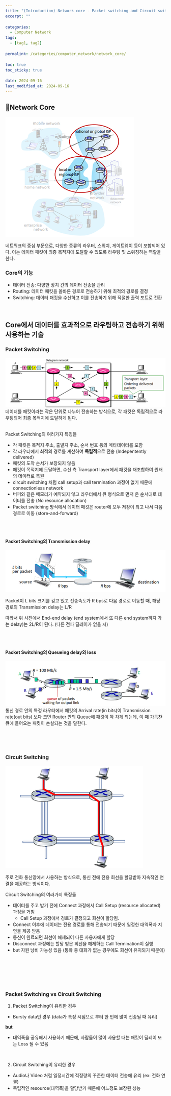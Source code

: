 ```yaml
---
title: "(Introduction) Network core - Packet switching and Circuit switching"
excerpt: ""

categories:
  - Computer Network
tags:
  - [tag1, tag2]

permalink: /categories/computer_network/network_core/

toc: true
toc_sticky: true

date: 2024-09-16
last_modified_at: 2024-09-16
---
```


## 🦥Network Core
![core](/assets\images\posts_img\network\core.png)

네트워크의 중심 부문으로, 다양한 종류의 라우터, 스위치, 게이트웨이 등이 포함되어 있다. 이는 데이터 패킷이 최종 목적지에 도달할 수 있도록 라우팅 및 스위칭하는 역할을 한다.
<br>

### Core의 기능
- 데이터 전송: 다양한 장치 간의 데이터 전송을 관리
- Routing: 데이터 패킷을 올바른 경로로 전송하기 위해 최적의 경로를 결정
- Switching: 데이터 패킷을 수신하고 이를 전송하기 위해 적절한 출력 포트로 전환

<br>

## Core에서 데이터를 효과적으로 라우팅하고 전송하기 위해 사용하는 기술
### Packet Switching
![packet switching](/assets\images\posts_img\network\packet.png)
데이터를 패킷이라는 작은 단위로 나누어 전송하는 방식으로, 각 패킷은 독립적으로 라우팅되어 최종 목적지에 도달하게 된다.
<br><br>

Packet Switching의 여러가지 특징들
  - 각 패킷은 목적지 주소, 출발지 주소, 순서 번호 등의 메타데이터를 포함
  - 각 라우터에서 최적의 경로를 계산하여 **독립적**으로 전송 (Indepentently delivered)
  - 패킷의 도착 순서가 보장되지 않음
  - 패킷이 목적지에 도달하면, 수신 측 Transport layer에서 패킷을 재조합하여 원래의 데이터로 복원
  - circuit switching 처럼 call setup과 call termination 과정이 없기 때문에 connectionless network
  - 버퍼와 같은 메모리가 예약되지 않고 라우터에서 큐 형식으로 먼저 온 순서대로 데이터를 전송 (No resource allocation)
  - Packet switching 방식에서 데이터 패킷은 router에 모두 저장이 되고 나서 다음 경로로 이동 (store-and-forward)

<br><br>


#### Packet Switching의 Transmission delay
![packet switching delay](/assets\images\posts_img\network\paket_delay.png)

Packet이 L bits 크기를 갖고 있고 전송속도가 R bps로 다음 경로로 이동할 때, 해당 경로의 Transmission delay는 L/R <br>

따라서 위 사진에서 End-end delay (end system에서 또 다른 end system까지 가는 delay)는 2L/R이 된다. (다른 전파 딜레이가 없을 시)

<br><br>


#### Packet Switching의 Queueing delay와 loss
![packet loss](/assets\images\posts_img\network\packet_loss.png)
통신 경로 안의 특정 라우터에서 패킷의 Arrival rate(in bits)이 Transmission rate(out bits) 보다 크면 Router 안의 Queue에 패킷이 꽉 차게 되는데, 이 때 가득찬 큐에 들어오는 패킷이 손실되는 것을 말한다. 

<br><br><br>



### Circuit Switching
![circuit switching](/assets\images\posts_img\network\circuit.png)

주로 전화 통신망에서 사용하는 방식으로, 통신 전에 전용 회선을 할당받아 지속적인 연결을 제공하는 방식이다.
<br>

Circuit Switching의 여러가지 특징들
- 데이터를 주고 받기 전에 Connect 과정에서 Call Setup (resource allocated) 과정을 거침
  -  Call Setup 과정에서 경로가 결정되고 회선이 할당됨.
- Connect 이후에 데이터는 전용 경로를 통해 전송되기 때문에 일정한 대역폭과 지연을 제공 받음
- 통신이 완료되면 회선이 해제되어 다른 사용자에게 할당
- Disconnect 과정에는 할당 받은 회선을 해제하는 Call Termination이 실행
- but 자원 낭비 가능성 있음 (통화 중 대화가 없는 경우에도 회선이 유지되기 때문에)

<br> <br>



<br><br>

### Packet Switching vs Circuit Switching
1. Packet Switching이 유리한 경우
- Bursty data인 경우 (data가 특정 시점으로 부터 한 번에 많이 전송될 때 유리)

**but**
- 대역폭을 공유해서 사용하기 때문에, 사람들이 많이 사용할 때는 패킷이 딜레이 또는 Loss 될 수 있음

<br>

2. Circuit Switching이 유리한 경우
- Audio나 Video 처럼 일정시간에 적정량의 꾸준한 데이터 전송에 유리 (ex: 전화 연결)
- 독립적인 resource(대역폭)을 할당받기 때문에 어느정도 보장된 성능
